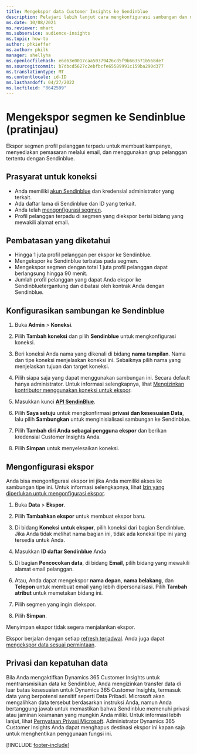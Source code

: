 ```yaml
---
title: Mengekspor data Customer Insights ke Sendinblue
description: Pelajari lebih lanjut cara mengkonfigurasi sambungan dan mengekspor ke Sendinblue.
ms.date: 10/08/2021
ms.reviewer: mhart
ms.subservice: audience-insights
ms.topic: how-to
author: phkieffer
ms.author: philk
manager: shellyha
ms.openlocfilehash: e6d63e0017caa50379426cd5f9b663571b568de7
ms.sourcegitcommit: b7dbcd5627c2ebfbcfe65589991c159ba290d377
ms.translationtype: MT
ms.contentlocale: id-ID
ms.lasthandoff: 04/27/2022
ms.locfileid: "8642599"
---
```

# <a name="export-segments-to-sendinblue-preview"></a>Mengekspor segmen ke Sendinblue (pratinjau)

Ekspor segmen profil pelanggan terpadu untuk membuat kampanye, menyediakan pemasaran melalui email, dan menggunakan grup pelanggan tertentu dengan Sendinblue.

## <a name="prerequisites-for-connection"></a>Prasyarat untuk koneksi

-   Anda memiliki [akun Sendinblue](https://www.sendinblue.com/) dan kredensial administrator yang terkait.
-   Ada daftar lama di Sendinblue dan ID yang terkait.
-   Anda telah [mengonfigurasi segmen](segments.md).
-   Profil pelanggan terpadu di segmen yang diekspor berisi bidang yang mewakili alamat email.

## <a name="known-limitations"></a>Pembatasan yang diketahui

- Hingga 1 juta profil pelanggan per ekspor ke Sendinblue.
- Mengekspor ke Sendinblue terbatas pada segmen.
- Mengekspor segmen dengan total 1 juta profil pelanggan dapat berlangsung hingga 90 menit. 
- Jumlah profil pelanggan yang dapat Anda ekspor ke Sendinbluetergantung dan dibatasi oleh kontrak Anda dengan Sendinblue.

## <a name="set-up-connection-to-sendinblue"></a>Konfigurasikan sambungan ke Sendinblue

1. Buka **Admin** > **Koneksi**.

1. Pilih **Tambah koneksi** dan pilih **Sendinblue** untuk mengkonfigurasi koneksi.

1. Beri koneksi Anda nama yang dikenali di bidang **nama tampilan**. Nama dan tipe koneksi menjelaskan koneksi ini. Sebaiknya pilih nama yang menjelaskan tujuan dan target koneksi.

1. Pilih siapa saja yang dapat menggunakan sambungan ini. Secara default hanya administrator. Untuk informasi selengkapnya, lihat [Mengizinkan kontributor menggunakan koneksi untuk ekspor](connections.md#allow-contributors-to-use-a-connection-for-exports).

1. Masukkan kunci **[API SendinBlue](https://developers.sendinblue.com/docs/getting-started#:~:text=Get%20your%20API%20key&text=You%20can%20create%20one%20from,your%20settings%20This%20API%20key)**.

1. Pilih **Saya setuju** untuk mengkonfirmasi **privasi dan kesesuaian Data**, lalu pilih **Sambungkan** untuk menginisialisasi sambungan ke Sendinblue.

1. Pilih **Tambah diri Anda sebagai pengguna ekspor** dan berikan kredensial Customer Insights Anda.

1. Pilih **Simpan** untuk menyelesaikan koneksi.

## <a name="configure-an-export"></a>Mengonfigurasi ekspor

Anda bisa mengonfigurasi ekspor ini jika Anda memiliki akses ke sambungan tipe ini. Untuk informasi selengkapnya, lihat [Izin yang diperlukan untuk mengonfigurasi ekspor](export-destinations.md#set-up-a-new-export).

1. Buka **Data** > **Ekspor**.

1. Pilih **Tambahkan ekspor** untuk membuat ekspor baru.

1. Di bidang **Koneksi untuk ekspor**, pilih koneksi dari bagian Sendinblue. Jika Anda tidak melihat nama bagian ini, tidak ada koneksi tipe ini yang tersedia untuk Anda.

1. Masukkan **ID daftar Sendinblue** Anda 

1. Di bagian **Pencocokan data**, di bidang **Email**, pilih bidang yang mewakili alamat email pelanggan. 

1. Atau, Anda dapat mengekspor **nama depan**, **nama belakang**, dan **Telepon**  untuk membuat email yang lebih dipersonalisasi. Pilih **Tambah atribut** untuk memetakan bidang ini.

1. Pilih segmen yang ingin diekspor. 

1. Pilih **Simpan**.

Menyimpan ekspor tidak segera menjalankan ekspor.

Ekspor berjalan dengan setiap [refresh terjadwal](system.md#schedule-tab). Anda juga dapat [mengekspor data sesuai permintaan](export-destinations.md#run-exports-on-demand). 


## <a name="data-privacy-and-compliance"></a>Privasi dan kepatuhan data

Bila Anda mengaktifkan Dynamics 365 Customer Insights untuk mentransmisikan data ke Sendinblue, Anda mengizinkan transfer data di luar batas kesesuaian untuk Dynamics 365 Customer Insights, termasuk data yang berpotensi sensitif seperti Data Pribadi. Microsoft akan mengalihkan data tersebut berdasarkan instruksi Anda, namun Anda bertanggung jawab untuk memastikan bahwa Sendinblue memenuhi privasi atau jaminan keamanan yang mungkin Anda miliki. Untuk informasi lebih lanjut, lihat [Pernyataan Privasi Microsoft](https://go.microsoft.com/fwlink/?linkid=396732).
Administrator Dynamics 365 Customer Insights Anda dapat menghapus destinasi ekspor ini kapan saja untuk menghentikan penggunaan fungsi ini.


[!INCLUDE [footer-include](includes/footer-banner.md)]
